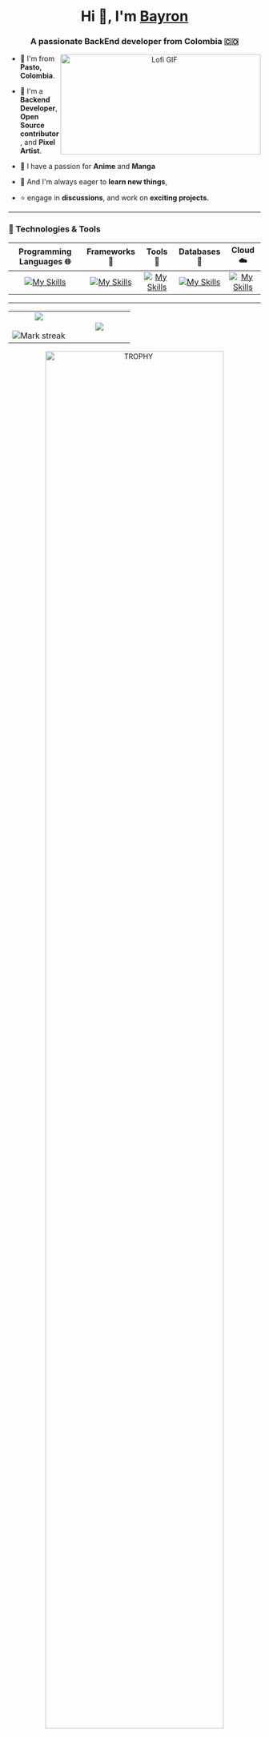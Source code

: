 <h1 align="center">Hi 👋, I'm <a href="https://100rabhcsmc.github.io/Me.io/" target="blank">
Bayron</a></h1>
<h3 align="center">A passionate BackEnd developer from Colombia 🇨🇴 </h3>
<a target="_blank" align="center">
  <img align="right" src="https://media.giphy.com/media/RMwgs5kZqkRyhF24KK/giphy.gif" alt="Lofi GIF" width="400" height="200">
</a>

- 🔭 I'm from **Pasto, Colombia**.

- 🌱 I'm a **Backend Developer**, **Open Source contributor**, and **Pixel Artist**.

- 🤝 I have a passion for **Anime** and **Manga**

- 🌱 And I'm always eager to **learn new things**,
  
- ⭐ engage in **discussions**, and work on **exciting projects**.
---
### 🔧 Technologies & Tools

| **Programming Languages 🌐** | **Frameworks 📑** | **Tools 🔧** | **Databases 🌟** | **Cloud ☁️** |
|:----------------------------:|:-----------------:|:-----------------:|:-----------------:|:-----------------:|
| [![My Skills](https://skillicons.dev/icons?i=php,js,ts,java)](https://skillicons.dev) | [![My Skills](https://skillicons.dev/icons?i=laravel,nest,express,spring)](https://skillicons.dev) | [![My Skills](https://skillicons.dev/icons?i=docker,vscode,idea,eclipse,notion,obsidian,powershell,bash)](https://skillicons.dev) | [![My Skills](https://skillicons.dev/icons?i=mysql,mongodb,postgres)](https://skillicons.dev) | [![My Skills](https://skillicons.dev/icons?i=gcp)](https://skillicons.dev) |

---

<p align="center">
  <!--- stats (start) -->
<table align="center">
<tr border="none">
<td width="50%" align="center">
  
  <img  align="center"  src="https://github-readme-stats.vercel.app/api?username=bayronrc&theme=dark&show_icons=true&count_private=true" />
  <br></br>
  <img  title="🔥 Get streak stats for your profile at git.io/streak-stats" alt="Mark streak" src="https://github-readme-streak-stats.herokuapp.com/?user=bayronrc&theme=dark&hide_border=false" /> 
</td>

<td width="50%" align="center">

  <img  align="center"  src="https://github-readme-stats.anuraghazra1.vercel.app/api/top-langs/?username=bayronrc&theme=dark&hide_border=false&no-bg=true&no-frame=true&langs_count=10"/>
  
  </td>
</tr>
</table>
<!--- stats (end) -->

<!--- trophy (start) -->
<div align=center>
  <a href="https://github.com/bayronrc/github-profile-trophy" title="Go to Source">
      <img align="center" width=84% src="https://github-profile-trophy.vercel.app/?username=bayronrc&theme=radical&row=1&column=7&margin-h=15&margin-w=5&no-bg=true" alt="TROPHY" />
    </a>
</div>
<!--- trophy (start) -->


</p> 


### 📫 Connect with Me

- GitHub: [bayronrc](https://github.com/bayronrc)
- Twitter: [@bayron_dev](https://twitter.com/bayron_dev)
- Dev.to: [bayronrc](https://dev.to/bayronrc)
